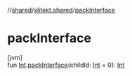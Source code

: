 //[shared](../../index.md)/[xlitekt.shared](index.md)/[packInterface](pack-interface.md)

# packInterface

[jvm]\
fun [Int](https://kotlinlang.org/api/latest/jvm/stdlib/kotlin/-int/index.html).[packInterface](pack-interface.md)(childId: [Int](https://kotlinlang.org/api/latest/jvm/stdlib/kotlin/-int/index.html) = 0): [Int](https://kotlinlang.org/api/latest/jvm/stdlib/kotlin/-int/index.html)
